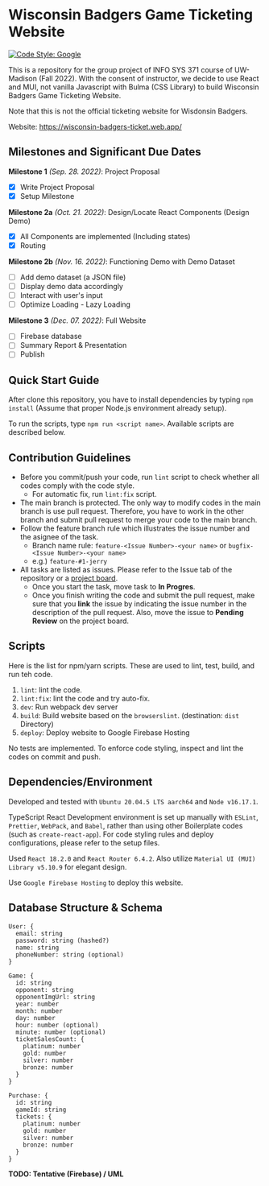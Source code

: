 # Wisconsin Badgers Game Ticketing Website

[![Code Style: Google](https://img.shields.io/badge/code%20style-google-blueviolet.svg)](https://github.com/google/gts)

This is a repository for the group project of INFO SYS 371 course of UW-Madison (Fall 2022).
With the consent of instructor, we decide to use React and MUI, not vanilla Javascript with Bulma (CSS Library) to build Wisconsin Badgers Game Ticketing Website.  

Note that this is not the official ticketing website for Wisdonsin Badgers.

Website: https://wisconsin-badgers-ticket.web.app/

## Milestones and Significant Due Dates

**Milestone 1** *(Sep. 28. 2022)*: Project Proposal
  - [x] Write Project Proposal
  - [x] Setup Milestone

**Milestone 2a** *(Oct. 21. 2022)*: Design/Locate React Components (Design Demo)  
  - [x] All Components are implemented (Including states)
  - [x] Routing

**Milestone 2b** *(Nov. 16. 2022)*: Functioning Demo with Demo Dataset  
  - [ ] Add demo dataset (a JSON file)
  - [ ] Display demo data accordingly
  - [ ] Interact with user's input
  - [ ] Optimize Loading - Lazy Loading

**Milestone 3** *(Dec. 07. 2022)*: Full Website  
  - [ ] Firebase database
  - [ ] Summary Report & Presentation
  - [ ] Publish

## Quick Start Guide

After clone this repository, you have to install dependencies by typing `npm install` (Assume that proper Node.js environment already setup).  

To run the scripts, type `npm run <script name>`.
Available scripts are described below.

## Contribution Guidelines

- Before you commit/push your code, run `lint` script to check whether all codes comply with the code style.
  - For automatic fix, run `lint:fix` script.
- The main branch is protected.
  The only way to modify codes in the main branch is use pull request.
  Therefore, you have to work in the other branch and submit pull request to merge your code to the main branch.
- Follow the feature branch rule which illustrates the issue number and the asignee of the task.
  - Branch name rule: `feature-<Issue Number>-<your name>` or `bugfix-<Issue Number>-<your name>`
  - e.g.) `feature-#1-jerry`
- All tasks are listed as issues.
  Please refer to the Issue tab of the repository or a [project board](https://github.com/users/hyecheol123/projects/3).
  - Once you start the task, move task to **In Progres**.
  - Once you finish writing the code and submit the pull request, make sure that you **link** the issue by indicating the issue number in the description of the pull request. Also, move the issue to **Pending Review** on the project board.

## Scripts

Here is the list for npm/yarn scripts.
These are used to lint, test, build, and run teh code.

1. `lint`: lint the code.
2. `lint:fix`: lint the code and try auto-fix.
3. `dev`: Run webpack dev server
4. `build`: Build website based on the `browserslint`. (destination: `dist` Directory)
5. `deploy`: Deploy website to Google Firebase Hosting

No tests are implemented.
To enforce code styling, inspect and lint the codes on commit and push.

## Dependencies/Environment

Developed and tested with `Ubuntu 20.04.5 LTS aarch64` and `Node v16.17.1`.  

TypeScript React Development environment is set up manually with `ESLint`, `Prettier`, `WebPack`, and `Babel`, rather than using other Boilerplate codes (such as `create-react-app`).
For code styling rules and deploy configurations, please refer to the setup files.  

Used `React 18.2.0` and `React Router 6.4.2`.
Also utilize `Material UI (MUI) Library v5.10.9` for elegant design.

Use `Google Firebase Hosting` to deploy this website.

## Database Structure & Schema

```
User: {
  email: string
  password: string (hashed?)
  name: string
  phoneNumber: string (optional)
}
```

```
Game: {
  id: string
  opponent: string
  opponentImgUrl: string
  year: number
  month: number
  day: number
  hour: number (optional)
  minute: number (optional)
  ticketSalesCount: {
    platinum: number
    gold: number
    silver: number
    bronze: number
  }
}
```

```
Purchase: {
  id: string
  gameId: string
  tickets: {
    platinum: number
    gold: number
    silver: number
    bronze: number
  }
}
```

**TODO: Tentative (Firebase) / UML**
